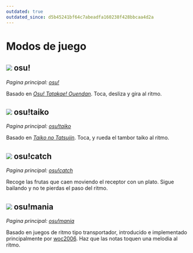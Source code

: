 ```yaml
---
outdated: true
outdated_since: d5b45241bf64c7abeadfa160238f428bbcaa4d2a
---
```


# Modos de juego

## ![](/wiki/shared/mode/osu.png) osu!

*Pagina principal: [osu!](osu!)*

Basado en *[Osu! Tatakae! Ouendan](https://en.wikipedia.org/wiki/Osu!_Tatakae!_Ouendan)*. Toca, desliza y gira al ritmo.

## ![](/wiki/shared/mode/taiko.png) osu!taiko

*Pagina principal: [osu!taiko](osu!taiko)*

Basado en *[Taiko no Tatsujin](https://en.wikipedia.org/wiki/Taiko_no_Tatsujin)*. Toca, y rueda el tambor taiko al ritmo.

## ![](/wiki/shared/mode/catch.png) osu!catch

*Pagina principal: [osu!catch](osu!catch)*

Recoge las frutas que caen moviendo el receptor con un plato. Sigue bailando y no te pierdas el paso del ritmo.

## ![](/wiki/shared/mode/mania.png) osu!mania

*Pagina principal: [osu!mania](osu!mania)*

Basado en juegos de ritmo tipo transportador, introducido e implementado principalmente por [woc2006](https://osu.ppy.sh/users/1105845). Haz que las notas toquen una melodia al ritmo.
